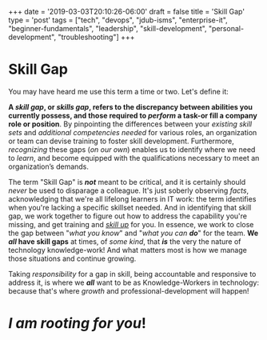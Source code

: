+++
date = '2019-03-03T20:10:26-06:00'
draft = false
title = 'Skill Gap'
type = 'post'
tags = ["tech", "devops", "jdub-isms", "enterprise-it", "beginner-fundamentals", "leadership", "skill-development", "personal-development", "troubleshooting"]
+++
# Skill Gap

You may have heard me use this term a time or two. Let's define it: <br />

**A *skill gap*, or *skills gap*, refers to the discrepancy between abilities you currently possess, and those required to *perform* a task-or fill a company role or position**. By pinpointing the differences between your *existing skill sets* and *additional competencies needed* for various roles, an organization or team can devise training to foster skill development. Furthermore, *recognizing* these gaps (*on our own*) enables us to identify where we need to *learn*, and become equipped with the qualifications necessary to meet an organization’s demands.

The term "Skill Gap" is ***not*** meant to be critical, and it is certainly should *never* be used to disparage a colleague. It's just soberly observing *facts*, acknowledging that we're all lifelong learners in IT work: the term identifies when you're lacking a specific skillset needed.  And in identifying that skill gap, we work together to figure out how to address the capability you're missing, and get training and [*skill up*](https://en.wiktionary.org/wiki/skill_up) for you.  In essence, we work to close the gap between "*what you know*" and "*what you can* ***do***" for the team. **We *all* have skill gaps** at times, of *some kind*, that ***is*** the very the nature of technology knowledge-work!  And what matters most is how we manage those situations and continue growing.  <br />

Taking *responsibility* for a gap in skill, being accountable and responsive to address it, is where we ***all*** want to be as Knowledge-Workers in technology: because that's where *growth* and professional-development will happen!

# *I am rooting for you*!